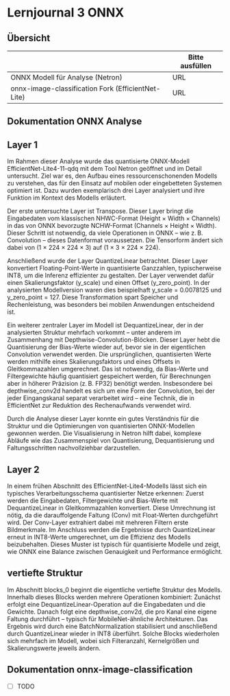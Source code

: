 ﻿# Lernjournal 3 ONNX

## Übersicht

| | Bitte ausfüllen |
| -------- | ------- |
| ONNX Modell für Analyse (Netron) | URL |
| onnx-image-classification Fork (EfficientNet-Lite) | URL |

## Dokumentation ONNX Analyse

## Layer 1

Im Rahmen dieser Analyse wurde das quantisierte ONNX-Modell EfficientNet-Lite4-11-qdq mit dem Tool Netron geöffnet und im Detail untersucht. Ziel war es, den Aufbau eines ressourcenschonenden Modells zu verstehen, das für den Einsatz auf mobilen oder eingebetteten Systemen optimiert ist. Dazu wurden exemplarisch drei Layer analysiert und ihre Funktion im Kontext des Modells erläutert.

Der erste untersuchte Layer ist Transpose. Dieser Layer bringt die Eingabedaten vom klassischen NHWC-Format (Height × Width × Channels) in das von ONNX bevorzugte NCHW-Format (Channels × Height × Width). Dieser Schritt ist notwendig, da viele Operationen in ONNX – wie z. B. Convolution – dieses Datenformat voraussetzen. Die Tensorform ändert sich dabei von (1 × 224 × 224 × 3) auf (1 × 3 × 224 × 224).

Anschließend wurde der Layer QuantizeLinear betrachtet. Dieser Layer konvertiert Floating-Point-Werte in quantisierte Ganzzahlen, typischerweise INT8, um die Inferenz effizienter zu gestalten. Der Layer verwendet dafür einen Skalierungsfaktor (y_scale) und einen Offset (y_zero_point). In der analysierten Modellversion waren dies beispielhaft y_scale = 0.0078125 und y_zero_point = 127. Diese Transformation spart Speicher und Rechenleistung, was besonders bei mobilen Anwendungen entscheidend ist.

Ein weiterer zentraler Layer im Modell ist DequantizeLinear, der in der analysierten Struktur mehrfach vorkommt – unter anderem im Zusammenhang mit Depthwise-Convolution-Blöcken. Dieser Layer hebt die Quantisierung der Bias-Werte wieder auf, bevor sie in der eigentlichen Convolution verwendet werden. Die ursprünglichen, quantisierten Werte werden mithilfe eines Skalierungsfaktors und eines Offsets in Gleitkommazahlen umgerechnet. Das ist notwendig, da Bias-Werte und Filtergewichte häufig quantisiert gespeichert werden, für Berechnungen aber in höherer Präzision (z. B. FP32) benötigt werden. Insbesondere bei depthwise_conv2d handelt es sich um eine Form der Convolution, bei der jeder Eingangskanal separat verarbeitet wird – eine Technik, die in EfficientNet zur Reduktion des Rechenaufwands verwendet wird.

Durch die Analyse dieser Layer konnte ein gutes Verständnis für die Struktur und die Optimierungen von quantisierten ONNX-Modellen gewonnen werden. Die Visualisierung in Netron hilft dabei, komplexe Abläufe wie das Zusammenspiel von Quantisierung, Dequantisierung und Faltungsschritten nachvollziehbar darzustellen.

## Layer 2

In einem frühen Abschnitt des EfficientNet-Lite4-Modells lässt sich ein typisches Verarbeitungsschema quantisierter Netze erkennen: Zuerst werden die Eingabedaten, Filtergewichte und Bias-Werte mit DequantizeLinear in Gleitkommazahlen konvertiert. Diese Umrechnung ist nötig, da die darauffolgende Faltung (Conv) mit Float-Werten durchgeführt wird. Der Conv-Layer extrahiert dabei mit mehreren Filtern erste Bildmerkmale. Im Anschluss werden die Ergebnisse durch QuantizeLinear erneut in INT8-Werte umgerechnet, um die Effizienz des Modells beizubehalten. Dieses Muster ist typisch für quantisierte Modelle und zeigt, wie ONNX eine Balance zwischen Genauigkeit und Performance ermöglicht.

## vertiefte Struktur

Im Abschnitt blocks_0 beginnt die eigentliche vertiefte Struktur des Modells. Innerhalb dieses Blocks werden mehrere Operationen kombiniert: Zunächst erfolgt eine DequantizeLinear-Operation auf die Eingabedaten und die Gewichte. Danach folgt eine depthwise_conv2d, die pro Kanal eine eigene Faltung durchführt – typisch für MobileNet-ähnliche Architekturen. Das Ergebnis wird durch eine BatchNormalization stabilisiert und anschließend durch QuantizeLinear wieder in INT8 überführt. Solche Blocks wiederholen sich mehrfach im Modell, wobei sich Filteranzahl, Kernelgrößen und Skalierungswerte jeweils ändern.

## Dokumentation onnx-image-classification

* [ ] TODO
